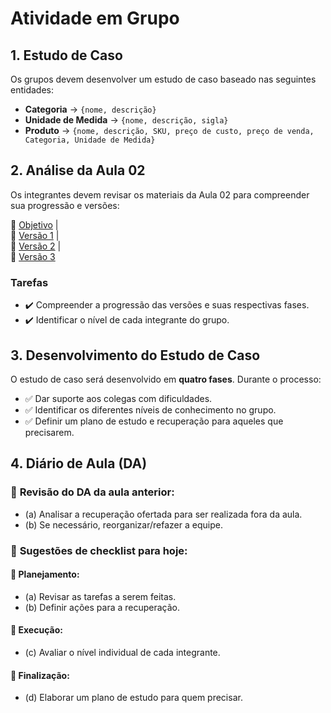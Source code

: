 # **Atividade em Grupo**  

## **1. Estudo de Caso**  
Os grupos devem desenvolver um estudo de caso baseado nas seguintes entidades:  

- **Categoria** → `{nome, descrição}`  
- **Unidade de Medida** → `{nome, descrição, sigla}`  
- **Produto** → `{nome, descrição, SKU, preço de custo, preço de venda, Categoria, Unidade de Medida}`  

## **2. Análise da Aula 02**  
Os integrantes devem revisar os materiais da Aula 02 para compreender sua progressão e versões:  

🔗 [Objetivo](https://github.com/heliokamakawa/aula/blob/main/ddm/aulas/aula02a-objetivo.md) |  
🔗 [Versão 1](https://github.com/heliokamakawa/aula/blob/main/ddm/aulas/aula02b-v1.md) |  
🔗 [Versão 2](https://github.com/heliokamakawa/aula/blob/main/ddm/aulas/aula02c-v2.md) |  
🔗 [Versão 3](https://github.com/heliokamakawa/aula/blob/main/ddm/aulas/aula02d-v3.md)  

### **Tarefas**  
- ✔️ Compreender a progressão das versões e suas respectivas fases.  
- ✔️ Identificar o nível de cada integrante do grupo.  

## **3. Desenvolvimento do Estudo de Caso**  
O estudo de caso será desenvolvido em **quatro fases**. Durante o processo:  
- ✅ Dar suporte aos colegas com dificuldades.  
- ✅ Identificar os diferentes níveis de conhecimento no grupo.  
- ✅ Definir um plano de estudo e recuperação para aqueles que precisarem.  

## **4. Diário de Aula (DA)**  
### 📌 **Revisão do DA da aula anterior:**  
- (a) Analisar a recuperação ofertada para ser realizada fora da aula.  
- (b) Se necessário, reorganizar/refazer a equipe.  

### 📌 **Sugestões de checklist para hoje:**  
#### 🔹 **Planejamento**:  
- (a) Revisar as tarefas a serem feitas.  
- (b) Definir ações para a recuperação.  
#### 🔹 **Execução**:  
- (c) Avaliar o nível individual de cada integrante.  
#### 🔹 **Finalização**:  
- (d) Elaborar um plano de estudo para quem precisar.  
